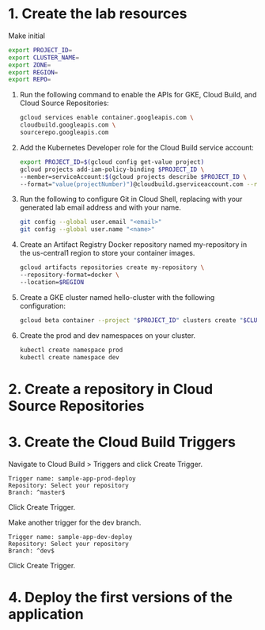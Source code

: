 # 1. Create the lab resources

Make initial

```bash
export PROJECT_ID=
export CLUSTER_NAME=
export ZONE=
export REGION=
export REPO=
```

1.  Run the following command to enable the APIs for GKE, Cloud Build, and Cloud Source Repositories:
    
    ```bash
    gcloud services enable container.googleapis.com \
    cloudbuild.googleapis.com \
    sourcerepo.googleapis.com
    ```

2.  Add the Kubernetes Developer role for the Cloud Build service account:

    ```bash
    export PROJECT_ID=$(gcloud config get-value project)
    gcloud projects add-iam-policy-binding $PROJECT_ID \
    --member=serviceAccount:$(gcloud projects describe $PROJECT_ID \
    --format="value(projectNumber)")@cloudbuild.gserviceaccount.com --role="roles/container.developer"
    ```

3.  Run the following to configure Git in Cloud Shell, replacing <email> with your generated lab email address and <name> with your name.

    ```bash
    git config --global user.email "<email>"
    git config --global user.name "<name>"
    ```

4.  Create an Artifact Registry Docker repository named my-repository in the us-central1 region to store your container images.

    ```bash
    gcloud artifacts repositories create my-repository \
    --repository-format=docker \
    --location=$REGION
    ```

5.  Create a GKE cluster named hello-cluster with the following configuration:

    ```bash
    gcloud beta container --project "$PROJECT_ID" clusters create "$CLUSTER_NAME" --zone "$ZONE" --no-enable-basic-auth --cluster-version latest --release-channel "regular" --machine-type "e2-medium" --image-type "COS_CONTAINERD" --disk-type "pd-balanced" --disk-size "100" --metadata disable-legacy-endpoints=true  --logging=SYSTEM,WORKLOAD --monitoring=SYSTEM --enable-ip-alias --network "projects/$PROJECT_ID/global/networks/default" --subnetwork "projects/$PROJECT_ID/regions/$REGION/subnetworks/default" --no-enable-intra-node-visibility --default-max-pods-per-node "110" --enable-autoscaling --min-nodes "2" --max-nodes "6" --location-policy "BALANCED" --no-enable-master-authorized-networks --addons HorizontalPodAutoscaling,HttpLoadBalancing,GcePersistentDiskCsiDriver --enable-autoupgrade --enable-autorepair --max-surge-upgrade 1 --max-unavailable-upgrade 0 --enable-shielded-nodes --node-locations "$ZONE"
    ```

6.  Create the prod and dev namespaces on your cluster.

    ```bash
    kubectl create namespace prod
    kubectl create namespace dev
    ```

# 2. Create a repository in Cloud Source Repositories

# 3. Create the Cloud Build Triggers

Navigate to Cloud Build > Triggers and click Create Trigger.

```
Trigger name: sample-app-prod-deploy
Repository: Select your repository
Branch: ^master$
```
Click Create Trigger.


Make another trigger for the dev branch.
```
Trigger name: sample-app-dev-deploy
Repository: Select your repository
Branch: ^dev$

```
Click Create Trigger.


# 4. Deploy the first versions of the application